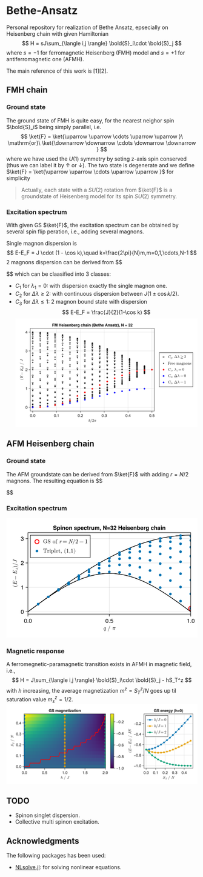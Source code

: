 # Bethe-Ansatz
Personal repository for realization of Bethe Ansatz, epsecially on Heisenberg chain with given Hamiltonian
$$
H = sJ\sum_{\langle i,j \rangle} \bold{S}_i\cdot \bold{S}_j
$$
where $s = -1$ for ferromagnetic Heisenberg (FMH) model and $s=+1$ for antiferromagnetic one (AFMH).

The main reference of this work is [1][2].
## FMH chain
### Ground state
The ground state of FMH is quite easy, for the nearest neighor spin $\bold{S}_i$ being simply parallel, i.e.
$$
\ket{F} = \ket{\uparrow \uparrow \cdots \uparrow \uparrow }\ \mathrm{or}\ \ket{\downarrow \downarrow \cdots \downarrow \downarrow }
$$
where we have used the $U(1)$ symmetry by seting z-axis spin conserved (thus we can label it by $\uparrow$ or $\downarrow$). The two state is degenerate and we define $\ket{F} = \ket{\uparrow \uparrow \cdots \uparrow \uparrow }$ for simplicity

>Actually, each state with a $SU(2)$ rotation from $\ket{F}$ is a groundstate of Heisenberg model for its spin $SU(2)$ symmetry.
### Excitation spectrum
With given GS $\ket{F}$, the excitation spectrum can be obtained by several spin flip peration, i.e., adding several magnons.

Single magnon dispersion is 
$$
E-E_F = J \cdot (1 - \cos k),\quad k=\frac{2\pi}{N}m,m=0,1,\cdots,N-1
$$
2 magnons dispersion can be derived from
$$

$$
which can be claasified into 3 classes: 
- $C_1$ for $\lambda_1=0$: with dispersion exactly the single magnon one.
- $C_2$ for $\Delta \lambda \geq 2$: with continuous dispersion between $J(1\pm \cos k/2)$.
- $C_3$ for $\Delta \lambda \leq 1$: 2 magnon bound state with dispersion 
$$
E-E_F = \frac{J}{2}(1-\cos k)
$$
![FM_spectrum](mdfig/FM_spectrum_N=32.png "FM spectrum")

## AFM Heisenberg chain
### Ground state
The AFM groundstate can be derived from $\ket{F}$ with adding $r = N/2$ magnons. The resulting equation is 
$$

$$
### Excitation spectrum
![AFM_spectrum](mdfig/AFM-spectrum-1,1.png "AFM triplet spectrum")
### Magnetic response
A ferromegnetic-paramagnetic transition exists in AFMH in magnetic field, i.e.,
$$
H = J\sum_{\langle i,j \rangle} \bold{S}_i\cdot \bold{S}_j - hS_T^z
$$
with $h$ increasing, the average magnetization $m^z=S_T^z/N$ goes up til saturation value $m_s^z=1/2$.
![AFM_response](mdfig/AFM-magnetization.png "AFM magnetic response")
## TODO
- Spinon singlet dispersion.
- Collective multi spinon excitation.

## Acknowledgments
The following packages has been used:
- [NLsolve.jl](https://github.com/JuliaNLSolvers/NLsolve.jl.git): for solving nonlinear equations.
